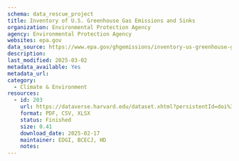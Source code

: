 ```yaml
---
schema: data_rescue_project 
title: Inventory of U.S. Greenhouse Gas Emissions and Sinks
organization: Environmental Protection Agency
agency: Environmental Protection Agency
websites: epa.gov
data_source: https://www.epa.gov/ghgemissions/inventory-us-greenhouse-gas-emissions-and-sinks-1990-2022
description: 
last_modified: 2025-03-02
metadata_available: Yes
metadata_url: 
category:
  - Climate & Environment 
resources:
  - id: 203
    url: https://dataverse.harvard.edu/dataset.xhtml?persistentId=doi%3A10.7910%2FDVN%2FTQG6RR&version=DRAFT
    format: PDF, CSV, XLSX
    status: Finished
    size: 0.41
    download_date: 2025-02-17
    maintainer: EDGI, BCECJ, HD
    notes: 
---
```

